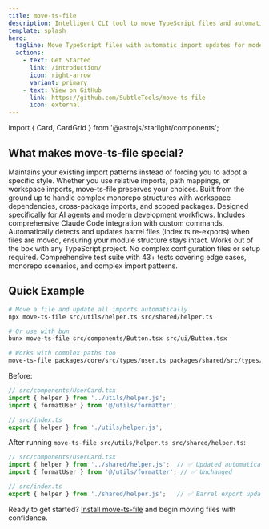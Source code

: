 ```yaml
---
title: move-ts-file
description: Intelligent CLI tool to move TypeScript files and automatically update all import paths throughout your project
template: splash
hero:
  tagline: Move TypeScript files with automatic import updates for modern development workflows
  actions:
    - text: Get Started
      link: /introduction/
      icon: right-arrow
      variant: primary
    - text: View on GitHub
      link: https://github.com/SubtleTools/move-ts-file
      icon: external
---
```


import { Card, CardGrid } from '@astrojs/starlight/components';

## What makes move-ts-file special?

<CardGrid stagger>
  <Card title="🎯 Import Style Preservation" icon="star">
    Maintains your existing import patterns instead of forcing you to adopt a specific style. Whether you use relative imports, path mappings, or workspace imports, move-ts-file preserves your choices.
  </Card>
  
  <Card title="📦 Monorepo Native" icon="open-book">
    Built from the ground up to handle complex monorepo structures with workspace dependencies, cross-package imports, and scoped packages.
  </Card>
  
  <Card title="🤖 AI-Assisted Development" icon="puzzle">
    Designed specifically for AI agents and modern development workflows. Includes comprehensive Claude Code integration with custom commands.
  </Card>
  
  <Card title="🔄 Barrel Export Management" icon="setting">
    Automatically detects and updates barrel files (index.ts re-exports) when files are moved, ensuring your module structure stays intact.
  </Card>
  
  <Card title="⚡ Zero Configuration" icon="rocket">
    Works out of the box with any TypeScript project. No complex configuration files or setup required.
  </Card>
  
  <Card title="🧪 Battle-Tested" icon="approve-check">
    Comprehensive test suite with 43+ tests covering edge cases, monorepo scenarios, and complex import patterns.
  </Card>
</CardGrid>

## Quick Example

```bash
# Move a file and update all imports automatically
npx move-ts-file src/utils/helper.ts src/shared/helper.ts

# Or use with bun
bunx move-ts-file src/components/Button.tsx src/ui/Button.tsx

# Works with complex paths too
move-ts-file packages/core/src/types/user.ts packages/shared/src/types/user.ts
```

Before:
```typescript
// src/components/UserCard.tsx
import { helper } from '../utils/helper.js';
import { formatUser } from '@/utils/formatter';

// src/index.ts
export { helper } from './utils/helper.js';
```

After running `move-ts-file src/utils/helper.ts src/shared/helper.ts`:
```typescript
// src/components/UserCard.tsx
import { helper } from '../shared/helper.js';  // ✅ Updated automatically
import { formatUser } from '@/utils/formatter'; // ✅ Unchanged

// src/index.ts
export { helper } from './shared/helper.js';   // ✅ Barrel export updated
```

Ready to get started? [Install move-ts-file](/installation/) and begin moving files with confidence.